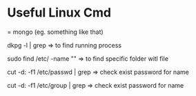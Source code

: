 # Useful Linux Cmd

<name> = mongo (eg. something like that)

dkpg -l | grep <name> => to find <name> running process
  
sudo find /etc/ -name "*<name>*" => to find specific folder witl file <name>
  
cut -d: -f1 /etc/passwd | grep <name> => check exist password for name
  
cut -d: -f1 /etc/group | grep <name> => check exist password for name
